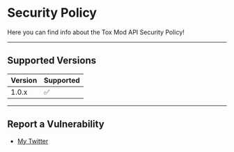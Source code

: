 # Security Policy

Here you can find info about the Tox Mod API Security Policy!

---

## Supported Versions

| Version | Supported          |
| ------- | ------------------ |
| 1.0.x   | :white_check_mark: |

---

## Report a Vulnerability
- [My Twitter](https://twitter.com/TheRealToxicDev)
